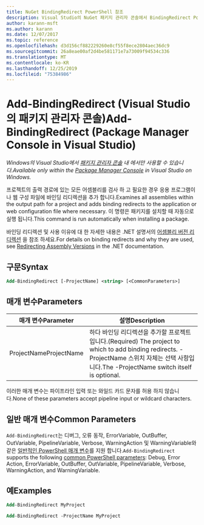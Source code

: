 ```yaml
---
title: NuGet BindingRedirect PowerShell 참조
description: Visual Studio의 NuGet 패키지 관리자 콘솔에서 BindingRedirect PowerShell 명령에 대 한 참조입니다.
author: karann-msft
ms.author: karann
ms.date: 12/07/2017
ms.topic: reference
ms.openlocfilehash: d3d156cf882229260e8cf55f8ece2804aec36dc9
ms.sourcegitcommit: 26a8eae00af2d4be581171e7a73009f94534c336
ms.translationtype: MT
ms.contentlocale: ko-KR
ms.lasthandoff: 12/25/2019
ms.locfileid: "75384986"
---
```

# <a name="add-bindingredirect-package-manager-console-in-visual-studio"></a><span data-ttu-id="ed0e5-103">Add-BindingRedirect (Visual Studio의 패키지 관리자 콘솔)</span><span class="sxs-lookup"><span data-stu-id="ed0e5-103">Add-BindingRedirect (Package Manager Console in Visual Studio)</span></span>

<span data-ttu-id="ed0e5-104">*Windows의 Visual Studio에서 [패키지 관리자 콘솔](../../consume-packages/install-use-packages-powershell.md) 내 에서만 사용할 수 있습니다.*</span><span class="sxs-lookup"><span data-stu-id="ed0e5-104">*Available only within the [Package Manager Console](../../consume-packages/install-use-packages-powershell.md) in Visual Studio on Windows.*</span></span>

<span data-ttu-id="ed0e5-105">프로젝트의 출력 경로에 있는 모든 어셈블리를 검사 하 고 필요한 경우 응용 프로그램이 나 웹 구성 파일에 바인딩 리디렉션을 추가 합니다.</span><span class="sxs-lookup"><span data-stu-id="ed0e5-105">Examines all assemblies within the output path for a project and adds binding redirects to the application or web configuration file where necessary.</span></span> <span data-ttu-id="ed0e5-106">이 명령은 패키지를 설치할 때 자동으로 실행 됩니다.</span><span class="sxs-lookup"><span data-stu-id="ed0e5-106">This command is run automatically when installing a package.</span></span>

<span data-ttu-id="ed0e5-107">바인딩 리디렉션 및 사용 이유에 대 한 자세한 내용은 .NET 설명서의 [어셈블리 버전 리디렉션](/dotnet/framework/configure-apps/redirect-assembly-versions) 을 참조 하세요.</span><span class="sxs-lookup"><span data-stu-id="ed0e5-107">For details on binding redirects and why they are used, see [Redirecting Assembly Versions](/dotnet/framework/configure-apps/redirect-assembly-versions) in the .NET documentation.</span></span>

## <a name="syntax"></a><span data-ttu-id="ed0e5-108">구문</span><span class="sxs-lookup"><span data-stu-id="ed0e5-108">Syntax</span></span>

```ps
Add-BindingRedirect [-ProjectName] <string> [<CommonParameters>]
```

## <a name="parameters"></a><span data-ttu-id="ed0e5-109">매개 변수</span><span class="sxs-lookup"><span data-stu-id="ed0e5-109">Parameters</span></span>

| <span data-ttu-id="ed0e5-110">매개 변수</span><span class="sxs-lookup"><span data-stu-id="ed0e5-110">Parameter</span></span> | <span data-ttu-id="ed0e5-111">설명</span><span class="sxs-lookup"><span data-stu-id="ed0e5-111">Description</span></span> |
| --- | --- |
| <span data-ttu-id="ed0e5-112">ProjectName</span><span class="sxs-lookup"><span data-stu-id="ed0e5-112">ProjectName</span></span> | <span data-ttu-id="ed0e5-113">하다 바인딩 리디렉션을 추가할 프로젝트입니다.</span><span class="sxs-lookup"><span data-stu-id="ed0e5-113">(Required) The project to which to add binding redirects.</span></span> <span data-ttu-id="ed0e5-114">-ProjectName 스위치 자체는 선택 사항입니다.</span><span class="sxs-lookup"><span data-stu-id="ed0e5-114">The -ProjectName switch itself is optional.</span></span> |

<span data-ttu-id="ed0e5-115">이러한 매개 변수는 파이프라인 입력 또는 와일드 카드 문자를 허용 하지 않습니다.</span><span class="sxs-lookup"><span data-stu-id="ed0e5-115">None of these parameters accept pipeline input or wildcard characters.</span></span>

## <a name="common-parameters"></a><span data-ttu-id="ed0e5-116">일반 매개 변수</span><span class="sxs-lookup"><span data-stu-id="ed0e5-116">Common Parameters</span></span>

<span data-ttu-id="ed0e5-117">`Add-BindingRedirect`는 디버그, 오류 동작, ErrorVariable, OutBuffer, OutVariable, PipelineVariable, Verbose, WarningAction 및 WarningVariable와 같은 [일반적인 PowerShell 매개 변수](https://go.microsoft.com/fwlink/?LinkID=113216)를 지원 합니다.</span><span class="sxs-lookup"><span data-stu-id="ed0e5-117">`Add-BindingRedirect` supports the following [common PowerShell parameters](https://go.microsoft.com/fwlink/?LinkID=113216): Debug, Error Action, ErrorVariable, OutBuffer, OutVariable, PipelineVariable, Verbose, WarningAction, and WarningVariable.</span></span>

## <a name="examples"></a><span data-ttu-id="ed0e5-118">예</span><span class="sxs-lookup"><span data-stu-id="ed0e5-118">Examples</span></span>

```ps
Add-BindingRedirect MyProject

Add-BindingRedirect -ProjectName MyProject
```